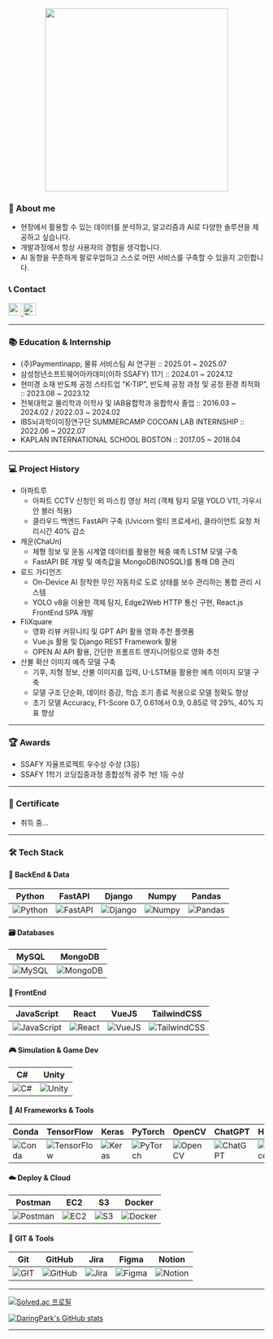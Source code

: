 <div align="center">
    <img height="360" src="https://capsule-render.vercel.app/api?type=waving&color=gradient&height=300&text=성장하는%20AI%20개발자%20박민철입니다.&fontSize=40&fontAlignY=45&fontColor=FFFFFF">
</div>

### 🏃 About me
- 현장에서 활용할 수 있는 데이터를 분석하고, 알고리즘과 AI로 다양한 솔루션을 제공하고 싶습니다. 
- 개발과정에서 항상 사용자의 경험을 생각합니다.
- AI 동향을 꾸준하게 팔로우업하고 스스로 어떤 서비스를 구축할 수 있을지 고민합니다.

### 📞 Contact

<a href="mailto:shoostar0611@gmail.com" target="_blank">
    <img src="https://img.shields.io/static/v1?message=Gmail&logo=gmail&label=&color=D14836&logoColor=white&labelColor=&style=for-the-badge" height="25" alt="gmail logo"  />
</a>
<a href="https://daringpark.tistory.com" target="_blank">
  <img src="https://img.shields.io/badge/Blog-000000?style=for-the-badge&logoColor=white" height="25" alt="Tistory badge" />
</a>

---

### 📚 Education & Internship

- (주)Paymentinapp, 물류 서비스팀 AI 연구원 :: 2025.01 ~ 2025.07
- 삼성청년소프트웨어아카데미(이하 SSAFY) 11기 :: 2024.01 ~ 2024.12
- 현미경 소재 반도체 공정 스타트업 "K-TIP", 반도체 공정 과정 및 공정 환경 최적화 :: 2023.08 ~ 2023.12 
- 전북대학교 물리학과 이학사 및 IAB융합학과 융합학사 졸업 :: 2016.03 ~ 2024.02 / 2022.03 ~ 2024.02
- IBS뇌과학이미징연구단 SUMMERCAMP COCOAN LAB INTERNSHIP :: 2022.06 ~ 2022.07
- KAPLAN INTERNATIONAL SCHOOL BOSTON :: 2017.05 ~ 2018.04

---

### 💻 Project History

- 아파트루
    - 아파트 CCTV 신청인 외 마스킹 영상 처리 (객체 탐지 모델 YOLO V11, 가우시안 블러 적용)
    - 클라우드 백엔드 FastAPI 구축 (Uvicorn 멀티 프로세서), 클라이언트 요청 처리시간 40% 감소
- 캐운(ChaUn)
    - 체형 정보 및 운동 시계열 데이터를 활용한 체중 예측 LSTM 모델 구축
    - FastAPI BE 개발 및 예측값을 MongoDB(NOSQL)를 통해 DB 관리
- 로드 가디언즈
    - On-Device AI 장착한 무인 자동차로 도로 상태를 보수 관리하는 통합 관리 시스템
    - YOLO v8을 이용한 객체 탐지, Edge2Web HTTP 통신 구현, React.js FrontEnd SPA 개발 
- FliXquare
    - 영화 리뷰 커뮤니티 및 GPT API 활용 영화 추천 플랫폼
    - Vue.js 활용 및 Django REST Framework 활용
    - OPEN AI API 활용, 간단한 프롬프트 엔지니어링으로 영화 추천
- 산불 확산 이미지 예측 모델 구축
    - 기후, 지형 정보, 산불 이미지를 입력, U-LSTM을 활용한 예측 이미지 모델 구축
    - 모델 구조 단순화, 데이터 증강, 학습 조기 종료 적용으로 모델 정확도 향상
    - 초기 모델 Accuracy, F1-Score 0.7, 0.61에서 0.9, 0.85로 약 29%, 40% 지표 향상

---

### 🏆 Awards

- SSAFY 자율프로젝트 우수상 수상 (3등)
- SSAFY 1학기 코딩집중과정 종합성적 광주 1반 1등 수상

---

### 📄 Certificate

- 취득 중...

---

### 🛠 Tech Stack

#### 📌 BackEnd & Data
| Python | FastAPI | Django | Numpy | Pandas |
|--------|---------|--------|--------|--------|
| ![Python](https://img.shields.io/badge/-Python-3776AB?logo=python&logoColor=white&style=for-the-badge) | ![FastAPI](https://img.shields.io/badge/fastapi-109989?style=for-the-badge&logo=FASTAPI&logoColor=white) | ![Django](https://img.shields.io/badge/Django-092E20?style=for-the-badge&logo=django&logoColor=green) | ![Numpy](https://img.shields.io/badge/Numpy-777BB4?style=for-the-badge&logo=numpy&logoColor=white) | ![Pandas](https://img.shields.io/badge/Pandas-2C2D72?style=for-the-badge&logo=pandas&logoColor=white) |

#### 🗃️ Databases
| MySQL | MongoDB |
|-------|---------|
| ![MySQL](https://img.shields.io/badge/-MySQL-4479A1?logo=mysql&logoColor=white&style=for-the-badge) | ![MongoDB](https://img.shields.io/badge/MongoDB-4EA94B?style=for-the-badge&logo=mongodb&logoColor=white) |

#### 🎨 FrontEnd
| JavaScript | React | VueJS | TailwindCSS |
|------------|--------|--------|-------------|
| ![JavaScript](https://img.shields.io/badge/-JavaScript-F7DF1E?logo=javascript&logoColor=black&style=for-the-badge) | ![React](https://img.shields.io/badge/-React-61DAFB?logo=react&logoColor=black&style=for-the-badge) | ![VueJS](https://img.shields.io/badge/Vue%20js-35495E?style=for-the-badge&logo=vuedotjs&logoColor=4FC08D) | ![TailwindCSS](https://img.shields.io/badge/Tailwind_CSS-38B2AC?style=for-the-badge&logo=tailwind-css&logoColor=white) |

#### 🎮 Simulation & Game Dev
| C# | Unity |
|----|--------|
| ![C#](https://img.shields.io/badge/C%23-239120?style=for-the-badge&logo=csharp&logoColor=white) | ![Unity](https://img.shields.io/badge/Unity-FFFFFF?style=flat&logo=unity&logoColor=black) |

#### 🤖 AI Frameworks & Tools
| Conda | TensorFlow | Keras | PyTorch | OpenCV | ChatGPT | HuggingFace |
|-------|-------------|--------|---------|--------|---------|-------------|
| ![Conda](https://img.shields.io/badge/conda-342B029.svg?&style=for-the-badge&logo=anaconda&logoColor=white) | ![TensorFlow](https://img.shields.io/badge/TensorFlow-FF6F00?style=for-the-badge&logo=tensorflow&logoColor=white) | ![Keras](https://img.shields.io/badge/Keras-FF0000?style=for-the-badge&logo=keras&logoColor=white) | ![PyTorch](https://img.shields.io/badge/PyTorch-EE4C2C?style=for-the-badge&logo=pytorch&logoColor=white) | ![OpenCV](https://img.shields.io/badge/OpenCV-27338e?style=for-the-badge&logo=OpenCV&logoColor=white) | ![ChatGPT](https://img.shields.io/badge/ChatGPT-74aa9c?style=for-the-badge&logo=openai&logoColor=white) | ![HuggingFace](https://img.shields.io/badge/HuggingFace-FFD21F?style=for-the-badge&logo=huggingface&logoColor=black) |

#### ☁️ Deploy & Cloud
| Postman | EC2 | S3 | Docker |
|---------|-----|----|--------|
| ![Postman](https://img.shields.io/badge/Postman-FF6C37?style=for-the-badge&logo=Postman&logoColor=white) | ![EC2](https://img.shields.io/badge/-EC2-FF9900?logo=amazon-aws&logoColor=white&style=for-the-badge) | ![S3](https://img.shields.io/badge/Amazon%20S3-569A31?style=for-the-badge&logo=amazonaws&logoColor=white) | ![Docker](https://img.shields.io/badge/-Docker-2496ED?logo=docker&logoColor=white&style=for-the-badge) |

#### 🔧 GIT & Tools
| Git | GitHub | Jira | Figma | Notion |
|-----|--------|------|--------|--------|
| ![GIT](https://img.shields.io/badge/-Git-F05032?logo=git&logoColor=white&style=for-the-badge) | ![GitHub](https://img.shields.io/badge/-GitHub-181717?logo=github&logoColor=white&style=for-the-badge) | ![Jira](https://img.shields.io/badge/-Jira-0052CC?logo=jira&logoColor=white&style=for-the-badge) | ![Figma](https://img.shields.io/badge/-Figma-F24E1E?logo=figma&logoColor=white&style=for-the-badge) | ![Notion](https://img.shields.io/badge/-Notion-000000?logo=notion&logoColor=white&style=for-the-badge) |

---

[![Solved.ac 프로필](http://mazassumnida.wtf/api/v2/generate_badge?boj=shoostar0611)](https://solved.ac/shoostar0611)

[![DaringPark's GitHub stats](https://github-readme-stats.vercel.app/api?username=daringpark&show_icons=true&theme=default)](https://github.com/anuraghazra/github-readme-stats)

---

<!--
**Daringpark/Daringpark** is a ✨ _special_ ✨ repository because its `README.md` (this file) appears on your GitHub profile.

Here are some ideas to get you started:

- 🔭 I’m currently working on ...
- 🌱 I’m currently learning ...
- 👯 I’m looking to collaborate on ...
- 🤔 I’m looking for help with ...
- 💬 Ask me about ...
- 📫 How to reach me: ...
- 😄 Pronouns: ...
- ⚡ Fun fact: ...
-->

